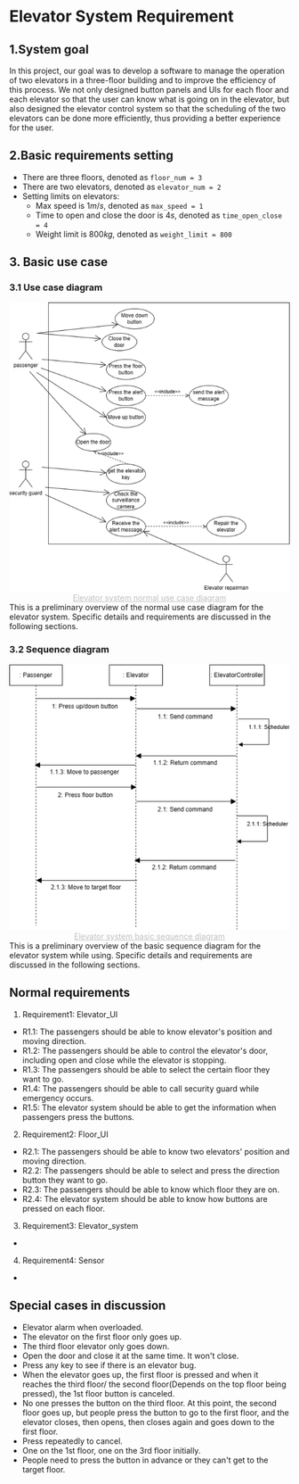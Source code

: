 # Elevator System Requirement
## 1.System goal
In this project, our goal was to develop a software to manage the operation of two elevators in a three-floor building and to improve the efficiency of this process. We not only designed button panels and UIs for each floor and each elevator so that the user can know what is going on in the elevator, but also designed the elevator control system so that the scheduling of the two elevators can be done more efficiently, thus providing a better experience for the user.

## 2.Basic requirements setting
- There are three floors, denoted as `floor_num = 3`
- There are two elevators, denoted as `elevator_num = 2`
- Setting limits on elevators:
  - Max speed is $1m/s$, denoted as `max_speed = 1`
  - Time to open and close the door is $4s$, denoted as `time_open_close = 4`
  - Weight limit is $800kg$, denoted as `weight_limit = 800`

## 3. Basic use case
### 3.1 Use case diagram
<div align=center><img src=./Use_case_diagram.png></div>
<center style="font-size:14px;color:#C0C0C0;text-decoration:underline">Elevator system normal use case diagram</center>  
This is a preliminary overview of the normal use case diagram for the elevator system. Specific details and requirements are discussed in the following sections.

### 3.2 Sequence diagram
<div align=center><img src=./basic_sequence.png></div>
<center style="font-size:14px;color:#C0C0C0;text-decoration:underline">Elevator system basic sequence diagram</center> 
This is a preliminary overview of the basic sequence diagram for the elevator system while using. Specific details and requirements are discussed in the following sections.

## Normal requirements
1. Requirement1: Elevator_UI  
- R1.1: The passengers should be able to know elevator's position and moving direction.
- R1.2: The passengers should be able to control the elevator's door, including open and close while the elevator is stopping.
- R1.3: The passengers should be able to select the certain floor they want to go.
- R1.4: The passengers should be able to call security guard while emergency occurs.
- R1.5: The elevator system should be able to get the information when passengers press the buttons.

2. Requirement2: Floor_UI
- R2.1: The passengers should be able to know two elevators' position and moving direction.
- R2.2: The passengers should be able to select and press the direction button they want to go.
- R2.3: The passengers should be able to know which floor they are on.
- R2.4: The elevator system should be able to know how buttons are pressed on each floor.

3. Requirement3: Elevator_system
- 
4. Requirement4: Sensor
-
## Special cases in discussion
- Elevator alarm when overloaded.
- The elevator on the first floor only goes up.
- The third floor elevator only goes down. 
- Open the door and close it at the same time. It won't close.
- Press any key to see if there is an elevator bug.
- When the elevator goes up, the first floor is pressed and when it reaches the third floor/ the second floor(Depends on the top floor being pressed), the 1st floor button is canceled.
- No one presses the button on the third floor. At this point, the second floor goes up, but people press the button to go to the first floor, and the elevator closes, then opens, then closes again and goes down to the first floor.
- Press repeatedly to cancel.
- One on the 1st floor, one on the 3rd floor initially.
- People need to press the button in advance or they can't get to the target floor.